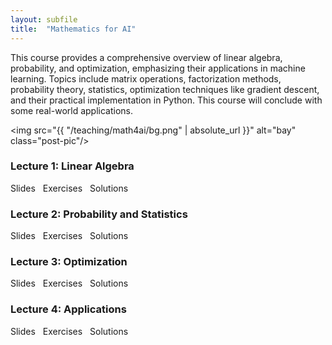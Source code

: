 ```yaml
---
layout: subfile
title:  "Mathematics for AI"
---
```


This course provides a comprehensive overview of linear algebra, probability, and optimization, emphasizing their applications in machine learning. Topics include matrix operations, factorization methods, probability theory, statistics, optimization techniques like gradient descent, and their practical implementation in Python. This course will conclude with some real-world applications.

<img src="{{ "/teaching/math4ai/bg.png" | absolute_url }}" alt="bay" class="post-pic"/>

### Lecture 1: Linear Algebra
<p style="word-spacing:8px">Slides Exercises Solutions</p>

### Lecture 2: Probability and Statistics
<p style="word-spacing:8px">Slides Exercises Solutions</p>


### Lecture 3: Optimization
<p style="word-spacing:8px">Slides Exercises Solutions</p>

### Lecture 4: Applications
<p style="word-spacing:8px">Slides Exercises Solutions</p>